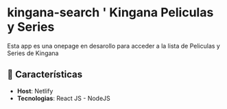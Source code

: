 # kingana-search ' Kingana Peliculas y Series
Esta app es una onepage en desarollo para acceder a la lista de Peliculas y Series de Kingana

## 🚀 Características

- **Host**: Netlify
- **Tecnologias**: React JS - NodeJS
